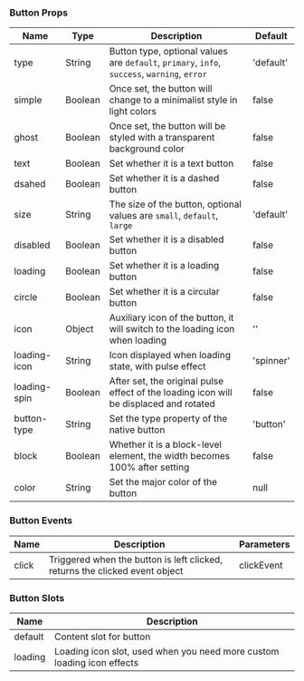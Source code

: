 ### Button Props

| Name         | Type    | Description                 | Default    |
| ------------ | ------- | ------------------------------------------------------------------------------------------------ | --------- |
| type         | String  | Button type, optional values are `default`, `primary`, `info`, `success`, `warning`, `error` | 'default' |
| simple       | Boolean | Once set, the button will change to a minimalist style in light colors            | false     |
| ghost        | Boolean |  Once set, the button will be styled with a transparent background color    | false     |
| text | Boolean | Set whether it is a text button | false |
| dsahed | Boolean | Set whether it is a dashed button | false |
| size         | String  | The size of the button, optional values are `small`, `default`, `large` | 'default' |
| disabled     | Boolean | Set whether it is a disabled button                                | false     |
| loading      | Boolean | Set whether it is a loading button                         | false     |
| circle       | Boolean | Set whether it is a circular button              | false     |
| icon         | Object  | Auxiliary icon of the button, it will switch to the loading icon when loading   | ''        |
| loading-icon | String  | Icon displayed when loading state, with pulse effect       | 'spinner' |
| loading-spin | Boolean | After set, the original pulse effect of the loading icon will be displaced and rotated  | false     |
| button-type  | String  | Set the type property of the native button                        | 'button'  |
| block        | Boolean | Whether it is a block-level element, the width becomes 100% after setting                      | false     |
| color   | String  | Set the major color of the button                   | null      |

### Button Events

| Name     | Description                                    | Parameters       |
| -------- | --------------------------------------- | ---------- |
| click | Triggered when the button is left clicked, returns the clicked event object | clickEvent |

### Button Slots

| Name    | Description                                             |
| ------- | ------------------------------------------------ |
| default | Content slot for button                                   |
| loading | Loading icon slot, used when you need more custom loading icon effects |
